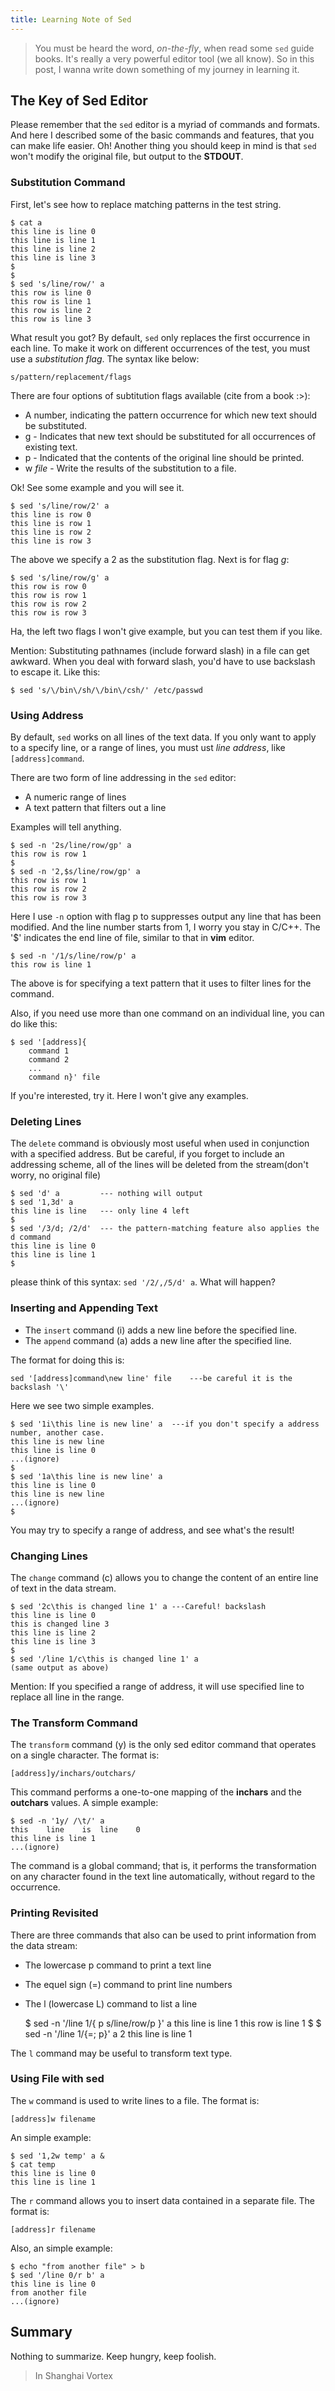 ```yaml
---
title: Learning Note of Sed
---
```


> You must be heard the word, *on-the-fly*, when read some `sed` guide books. It's really a very powerful editor tool (we all know). So in this post, I wanna write down something of my journey in learning it. 

## The Key of Sed Editor ##

Please remember that the `sed` editor is a myriad of commands and formats. And here I described some of the basic commands and features, that you can make life easier. Oh! Another thing you should keep in mind is that `sed` won't modify the original file, but output to the **STDOUT**.

### Substitution Command ###

First, let's see how to replace matching patterns in the test string.

	$ cat a
	this line is line 0
	this line is line 1
	this line is line 2
	this line is line 3
	$
	$
	$ sed 's/line/row/' a
	this row is line 0
	this row is line 1
	this row is line 2
	this row is line 3
	
What result you got? By default, `sed` only replaces the first occurrence in each line. To make it work on different occurrences of the test, you must use a *substitution flag*. The syntax like below:

	s/pattern/replacement/flags
	
There are four options of subtitution flags available (cite from a book :>):

- A number, indicating the pattern occurrence for which new text should be substituted.
- g - Indicates that new text should be substituted for all occurrences of existing text.
- p - Indicated that the contents of the original line should be printed.
- w *file* - Write the results of the substitution to a file.

Ok! See some example and you will see it.

	$ sed 's/line/row/2' a
	this line is row 0
	this line is row 1
	this line is row 2
	this line is row 3

The above we specify a 2 as the substitution flag. Next is for flag *g*:

	$ sed 's/line/row/g' a
	this row is row 0
	this row is row 1
	this row is row 2
	this row is row 3

Ha, the left two flags I won't give example, but you can test them if you like.

Mention: Substituting pathnames (include forward slash) in a file can get awkward. When you deal with forward slash, you'd have to use backslash to escape it. Like this:

	$ sed 's/\/bin\/sh/\/bin\/csh/' /etc/passwd
	
### Using Address ###

By default, `sed` works on all lines of the text data. If you only want to apply to a specify line, or a range of lines, you must ust *line address*, like `[address]command`.

There are two form of line addressing in the `sed` editor:

- A numeric range of lines
- A text pattern that filters out a line

Examples will tell anything.
	
	$ sed -n '2s/line/row/gp' a
	this row is row 1
	$
	$ sed -n '2,$s/line/row/gp' a
	this row is row 1
	this row is row 2
	this row is row 3
	
Here I use `-n` option with flag p to suppresses output any line that has been modified. And the line number starts from 1, I worry you stay in C/C++. The '$' indicates the end line of file, similar to that in **vim** editor.

	$ sed -n '/1/s/line/row/p' a
	this row is line 1
	
The above is for specifying a text pattern that it uses to filter lines for the command.
	
Also, if you need use more than one command on an individual line, you can do like this:
	
	$ sed '[address]{
		command 1 
		command 2
		...
		command n}' file

If you're interested, try it. Here I won't give any examples.

### Deleting Lines ###

The `delete` command is obviously most useful when used in conjunction with a specified address. But be careful, if you forget to include an addressing scheme, all of the lines will be deleted from the stream(don't worry, no original file)
	
	$ sed 'd' a     	--- nothing will output
	$ sed '1,3d' a
	this line is line 	--- only line 4 left
	$
	$ sed '/3/d; /2/d' 	--- the pattern-matching feature also applies the d command
	this line is line 0
	this line is line 1
	$
	
please think of this syntax: `sed '/2/,/5/d' a`. What will happen?

### Inserting and Appending Text ###

- The `insert` command (i) adds a new line before the specified line.
- The `append` command (a) adds a new line after the specified line.

The format for doing this is:

	sed '[address]command\new line' file	---be careful it is the backslash '\'
	
Here we see two simple examples.
	
	$ sed '1i\this line is new line' a	---if you don't specify a address number, another case.
	this line is new line
	this line is line 0
	...(ignore)
	$
	$ sed '1a\this line is new line' a
	this line is line 0
	this line is new line
	...(ignore)
	$

You may try to specify a range of address, and see what's the result!

### Changing Lines ###

The `change` command (c) allows you to change the content of an entire line of text in the data stream.
	
	$ sed '2c\this is changed line 1' a	---Careful! backslash
	this line is line 0
	this is changed line 3
	this line is line 2
	this line is line 3
	$
	$ sed '/line 1/c\this is changed line 1' a
	(same output as above)

Mention: If you specified a range of address, it will use specified line to replace all line in the range.

### The Transform Command ### 
	
The `transform` command (y) is the only sed editor command that operates on a single character. The format is:

	[address]y/inchars/outchars/

This command performs a one-to-one mapping of the **inchars** and the **outchars** values. A simple example:

	$ sed -n '1y/ /\t/' a
	this	line	is	line	0
	this line is line 1
	...(ignore)

The command is a global command; that is, it performs the transformation on any character found in the text line automatically, without regard to the occurrence.

### Printing Revisited ###

There are three commands that also can be used to print information from the data stream:

- The lowercase p command to print a text line
- The equel sign (=) command to print line numbers
- The l (lowercase L) command to list a line

	$ sed -n '/line 1/{
	p
	s/line/row/p
	}' a
	this line is line 1
	this row is line 1
	$
	$ sed -n '/line 1/{=; p}' a
	2
	this line is line 1

The `l` command may be useful to transform text type.

### Using File with sed ###

The `w` command is used to write lines to a file. The format is:

	[address]w filename

An simple example:
	
	$ sed '1,2w temp' a &
	$ cat temp
	this line is line 0
	this line is line 1

The `r` command allows you to insert data contained in a separate file. The format is:

	[address]r filename

Also, an simple example:
	
	$ echo "from another file" > b
	$ sed '/line 0/r b' a
	this line is line 0
	from another file
	...(ignore)
	
## Summary ##

Nothing to summarize. Keep hungry, keep foolish.

> In Shanghai Vortex
